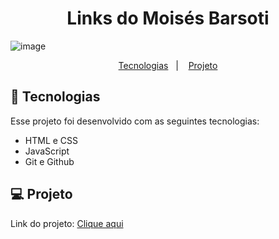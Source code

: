 <h1 align="center"> Links do Moisés Barsoti </h1>

![image](https://github.com/moisesBarsoti/MeusLinks/assets/146322015/75edf2b1-b729-409e-a25f-872ef3d0b10c)





<p align="center">
  <a href="#-tecnologias">Tecnologias</a>&nbsp;&nbsp;&nbsp;|&nbsp;&nbsp;&nbsp;
  <a href="#-projeto">Projeto</a>

<br>

## 🚀 Tecnologias

Esse projeto foi desenvolvido com as seguintes tecnologias:

- HTML e CSS
- JavaScript
- Git e Github

## 💻 Projeto

<p>Link do projeto: <a href="https://moisesbarsoti.github.io/MeusLinks/">Clique aqui</a><p>
